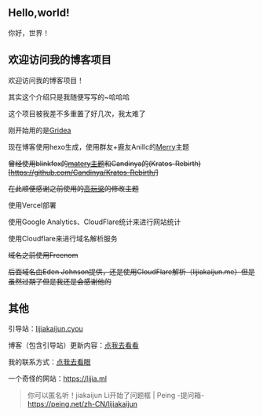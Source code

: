 ## Hello,world!

你好，世界！

## 欢迎访问我的博客项目

欢迎访问我的博客项目！

其实这个介绍只是我随便写写的~哈哈哈 

这个项目被我差不多重置了好几次，我太难了

刚开始用的是[Gridea](https://gridea.dev)

现在博客使用hexo生成，使用群友+鹿友Anillc的[Merry](https://github.com/anillc/merry)主题

~~曾经使用blinkfox的[matery主题](https://github.com/blinkfox/hexo-theme-matery)和Candinya的(Kratos-Rebirth)[https://github.com/Candinya/Kratos-Rebirth/]~~

~~在此顺便感谢之前使用的[高玩梁](https://gwliang.com)的修改主题~~

使用Vercel部署

使用Google Analytics、CloudFlare统计来进行网站统计

使用Cloudflare来进行域名解析服务

~~域名之前使用Freenom~~

~~后面域名由Eden Johnson提供，还是使用CloudFlare解析（lijiakaijun.me）但是虽然过期了但是我还是会感谢他的~~

## 其他

引导站：[lijiakaijun.cyou](https://lijiakaijun.cyou)

博客（包含引导站）更新内容：[点我去看看](https://blog.lijiakaijun.cyou/update)

我的联系方式：[点我去看眼](https://blog.lijiakaijun.cyou/aboutl)

一个奇怪的网站：https://lijia.ml

> 你可以匿名听！jiakaijun Li开始了问题框 | Peing -提问箱-
> https://peing.net/zh-CN/lijiakaijun